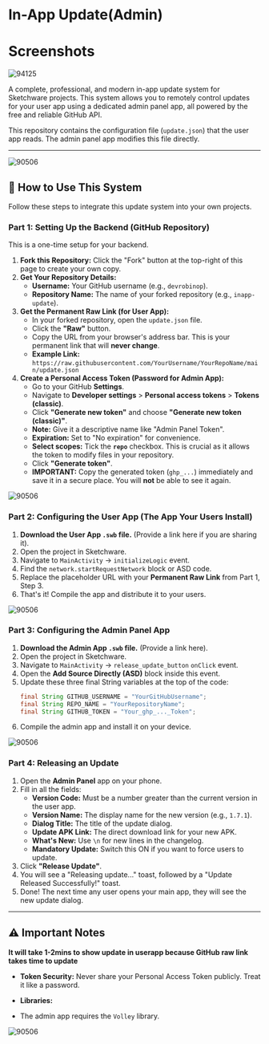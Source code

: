 # In-App Update(Admin)

# Screenshots 
![94125](https://github.com/user-attachments/assets/4c183342-a564-4e1c-861c-ac2340762fcb)



A complete, professional, and modern in-app update system for Sketchware projects. This system allows you to remotely control updates for your user app using a dedicated admin panel app, all powered by the free and reliable GitHub API.

This repository contains the configuration file (`update.json`) that the user app reads. The admin panel app modifies this file directly.

---

![90506](https://github.com/user-attachments/assets/8c0cc129-65ef-4531-a414-7dca0856aeaa)
## 🚀 How to Use This System

Follow these steps to integrate this update system into your own projects.

### Part 1: Setting Up the Backend (GitHub Repository)

This is a one-time setup for your backend.

1.  **Fork this Repository:** Click the "Fork" button at the top-right of this page to create your own copy.
2.  **Get Your Repository Details:**
    *   **Username:** Your GitHub username (e.g., `devrobinop`).
    *   **Repository Name:** The name of your forked repository (e.g., `inapp-update`).
3.  **Get the Permanent Raw Link (for User App):**
    *   In your forked repository, open the `update.json` file.
    *   Click the **"Raw"** button.
    *   Copy the URL from your browser's address bar. This is your permanent link that will **never change**.
    *   **Example Link:** `https://raw.githubusercontent.com/YourUsername/YourRepoName/main/update.json`
4.  **Create a Personal Access Token (Password for Admin App):**
    *   Go to your GitHub **Settings**.
    *   Navigate to **Developer settings** > **Personal access tokens** > **Tokens (classic)**.
    *   Click **"Generate new token"** and choose **"Generate new token (classic)"**.
    *   **Note:** Give it a descriptive name like "Admin Panel Token".
    *   **Expiration:** Set to "No expiration" for convenience.
    *   **Select scopes:** Tick the **`repo`** checkbox. This is crucial as it allows the token to modify files in your repository.
    *   Click **"Generate token"**.
    *   **IMPORTANT:** Copy the generated token (`ghp_...`) immediately and save it in a secure place. You will **not** be able to see it again.

![90506](https://github.com/user-attachments/assets/8c0cc129-65ef-4531-a414-7dca0856aeaa)

### Part 2: Configuring the User App (The App Your Users Install)

1.  **Download the User App `.swb` file.** (Provide a link here if you are sharing it).
2.  Open the project in Sketchware.
3.  Navigate to `MainActivity` -> `initializeLogic` event.
4.  Find the `network.startRequestNetwork` block or ASD code.
5.  Replace the placeholder URL with your **Permanent Raw Link** from Part 1, Step 3.
6.  That's it! Compile the app and distribute it to your users.

![90506](https://github.com/user-attachments/assets/8c0cc129-65ef-4531-a414-7dca0856aeaa)

### Part 3: Configuring the Admin Panel App

1.  **Download the Admin App `.swb` file.** (Provide a link here).
2.  Open the project in Sketchware.
3.  Navigate to `MainActivity` -> `release_update_button` `onClick` event.
4.  Open the **Add Source Directly (ASD)** block inside this event.
5.  Update these three final String variables at the top of the code:
    ```java
    final String GITHUB_USERNAME = "YourGitHubUsername";
    final String REPO_NAME = "YourRepositoryName";
    final String GITHUB_TOKEN = "Your_ghp_..._Token";
    ```
6.  Compile the admin app and install it on your device.

![90506](https://github.com/user-attachments/assets/8c0cc129-65ef-4531-a414-7dca0856aeaa)

### Part 4: Releasing an Update

1.  Open the **Admin Panel** app on your phone.
2.  Fill in all the fields:
    *   **Version Code:** Must be a number greater than the current version in the user app.
    *   **Version Name:** The display name for the new version (e.g., `1.7.1`).
    *   **Dialog Title:** The title of the update dialog.
    *   **Update APK Link:** The direct download link for your new APK.
    *   **What's New:** Use `\n` for new lines in the changelog.
    *   **Mandatory Update:** Switch this ON if you want to force users to update.
3.  Click **"Release Update"**.
4.  You will see a "Releasing update..." toast, followed by a "Update Released Successfully!" toast.
5.  Done! The next time any user opens your main app, they will see the new update dialog.

---

## ⚠️ Important Notes

**It will take 1-2mins to show update in userapp because GitHub raw link takes time to update**

*   **Token Security:** Never share your Personal Access Token publicly. Treat it like a password.

*   **Libraries:**
*    The admin app requires the `Volley` library.

![90506](https://github.com/user-attachments/assets/8c0cc129-65ef-4531-a414-7dca0856aeaa)
